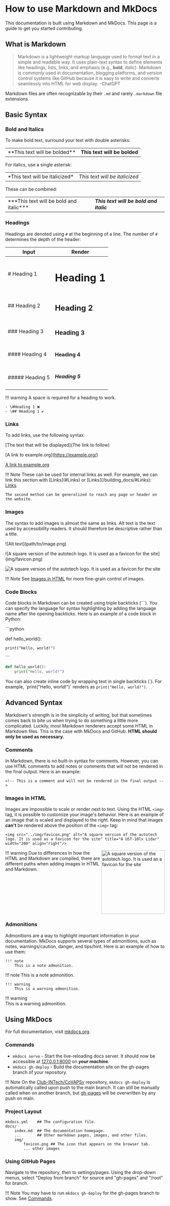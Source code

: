 # How to use Markdown and MkDocs

This documentation is built using Markdown and MkDocs. This page is a guide to get you started contributing.

## What is Markdown

> Markdown is a lightweight markup language used to format text in a simple and readable way. It uses plain-text syntax to define elements like headings, lists, links, and emphasis (e.g., **bold**, *italic*). Markdown is commonly used in documentation, blogging platforms, and version control systems like GitHub because it is easy to write and converts seamlessly into HTML for web display. -ChatGPT

Markdown files are often recognizable by their `.md` and rarely `.markdown` file extensions.

## Basic Syntax

### Bold and Italics 

To make bold text, surround your text with double asterisks:
<table>
    <tr>
        <td>**This text will be bolded**</td>
        <td><b>This text will be bolded</b></td>
    </tr>
</table>

For italics, use a single asterisk:
<table>
    <tr>
        <td>*This text will be italicized*</td>
        <td><i>This text will be italicized</i></td>
    </tr>
</table>

These can be combined:
<table>
    <tr>
        <td>***This text will be bold and italic***</td>
        <td><b><i>This text will be bold and italic</i></b></td>
    </tr>
</table>

### Headings

Headings are denoted using `#` at the beginning of a line. The number of `#` determines the depth of the header:

| Input            | Render                   |
|------------------|------------------        |
| # Heading 1      | <h1> Heading 1  </h1>    |
| ## Heading 2     | <h2> Heading 2  </h2>    |
| ### Heading 3    | <h3> Heading 3  </h3>    |
| #### Heading 4   | <h4> Heading 4  </h4>    |
| ##### Heading 5  | <h5> Heading 5  </h5>    |

!!! warning 
    A space is required for a heading to work. 

    - \#Heading 1 ❌ 
    - \## Heading 1 ✔️

### Links

To add links, use the following syntax:

\[The text that will be displayed](The link to follow)

\[A link to example.org](https://example.org/)

[A link to example.org](https://example.org/)

!!! Note
    These can be used for internal links as well. For example, we can link this section with \[Links](#Links) or \[Links](/building_docs/#Links): [Links](#links).

    The second method can be generalized to reach any page or header on the website.

### Images 

The syntax to add images is almost the same as links. Alt text is the text used by accessibility readers. It should therefore be descriptive rather than a title.

\!\[Alt text](path/to/image.png)

\!\[A square version of the autotech logo. It is used as a favicon for the site](img/favicon.png)

![A square version of the autotech logo. It is used as a favicon for the site](img/favicon.png)

!!! Note
    See [Images in HTML](#images-in-html) for more fine-grain control of images.

### Code Blocks

Code blocks in Markdown can be created using triple backticks (\`\`\`). You can specify the language for syntax highlighting by adding the language name after the opening backticks. Here is an example of a code block in Python:

\`\`\`python

def hello_world():

    print("Hello, world!")

\`\`\`

```python
def hello_world():
    print("Hello, world!")
```

You can also create inline code by wrapping text in single backticks (\`). For example, \`print("Hello, world!")\` renders as `print("Hello, world!")`.

## Advanced Syntax

Markdown's strength is in the simplicity of writing, but that sometimes comes back to bite us when trying to do something a little more complicated. Luckily, most Markdown renderers accept some HTML in Markdown files. This is the case with MkDocs and GitHub. **HTML should only be used as necessary.**

### Comments

In Markdown, there is no built-in syntax for comments. However, you can use HTML comments to add notes or comments that will not be rendered in the final output. Here is an example:

```
<!-- This is a comment and will not be rendered in the final output -->
```

### Images in HTML

Images are impossible to scale or render next to text. Using the HTML `<img>` tag, it is possible to customize your image's behavior. Here is an example of an image that is scaled and displayed to the right. Keep in mind that images **can't** be rendered above the position of the `<img>` tag:

```
<img src="../img/favicon.png" alt="A square version of the autotech logo. It is used as a favicon for the site" title="A UST-10lx Lidar" width="200" align="right"/>
```

<img src="../img/favicon.png" alt="A square version of the autotech logo. It is used as a favicon for the site" title="A UST-10lx Lidar" width="200" align="right"/>

!!! warning
    Due to differences in how the HTML and Markdown are compiled, there are different paths when adding images in HTML and Markdown.

<div style="clear: both;"></div> <!-- ensure no overlap with next element -->

### Admonitions

Admonitions are a way to highlight important information in your documentation. MkDocs supports several types of admonitions, such as notes, warnings/caution, danger, and tips/hint. Here is an example of how to use them:

```
!!! note
    This is a note admonition.
```
!!! note
    This is a note admonition.

```
!!! warning
    This is a warning admonition.
```
!!! warning   
    This is a warning admonition.

## Using MkDocs

For full documentation, visit [mkdocs.org](https://www.mkdocs.org).

### Commands

* `mkdocs serve` - Start the live-reloading docs server. It should now be accessible at [127.0.0.1:8000](http://127.0.0.1:8000/) on ***your machine***.
* `mkdocs gh-deploy` - Build the documentation site on the gh-pages branch of your repository.

!!! Note
    On the [Club-INTech/CoVAPSy](https://github.com/Club-INTech/CoVAPSy) repository, `mkdocs gh-deploy` is automatically called upon push to the main branch. It can still be manually called when on another branch, but [gh-pages](https://github.com/Club-INTech/CoVAPSy/tree/gh-pages) will be overwritten by any push on main.

### Project Layout

    mkdocs.yml    ## The configuration file.
    docs/
        index.md  ## The documentation homepage.
        ...       ## Other markdown pages, images, and other files.
        img/
            favicon.png ## The icon that appears on the browser tab.
            ... other images

### Using GitHub Pages

Navigate to the repository, then to settings/pages. Using the drop-down menus, select "Deploy from branch" for source and "gh-pages" and "/root" for branch.

!!! Note
    You may have to run `mkdocs gh-deploy` for the gh-pages branch to show. See [Commands](#commands).
